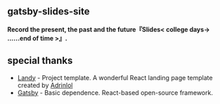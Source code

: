 <!--
 * @Author: yeshan333
 * @Date: 2021-03-23 10:38:52
 * @GitHub: https://github.com/yeshan333
 * @Contact: yeshan1329441308@gmail.com
 * @License: MIT
 * @LastEditTime: 2021-06-03 17:42:31
-->

## gatsby-slides-site

**Record the present, the past and the future『Slides< college days-> ......end of time >』.**

## special thanks

- [Landy](https://github.com/Adrinlol/landy-react-template) - Project template. A wonderful React landing page template created by [Adrinlol](https://github.com/Adrinlol)
- [Gatsby](https://www.gatsbyjs.com/) - Basic dependence. React-based open-source framework.
